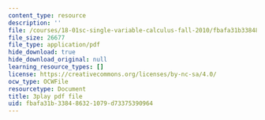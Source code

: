 ```yaml
---
content_type: resource
description: ''
file: /courses/18-01sc-single-variable-calculus-fall-2010/fbafa31b338486321079d73375390964_13UPhn32Mjs.pdf
file_size: 26677
file_type: application/pdf
hide_download: true
hide_download_original: null
learning_resource_types: []
license: https://creativecommons.org/licenses/by-nc-sa/4.0/
ocw_type: OCWFile
resourcetype: Document
title: 3play pdf file
uid: fbafa31b-3384-8632-1079-d73375390964
---
```

